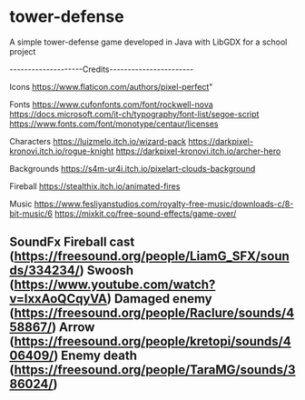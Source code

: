 # tower-defense
A simple tower-defense game developed in Java with LibGDX for a school project


--------------------Credits-----------------------

Icons
https://www.flaticon.com/authors/pixel-perfect"

Fonts
https://www.cufonfonts.com/font/rockwell-nova
https://docs.microsoft.com/it-ch/typography/font-list/segoe-script
https://www.fonts.com/font/monotype/centaur/licenses

Characters
https://luizmelo.itch.io/wizard-pack
https://darkpixel-kronovi.itch.io/rogue-knight
https://darkpixel-kronovi.itch.io/archer-hero

Backgrounds
https://s4m-ur4i.itch.io/pixelart-clouds-background

Fireball
https://stealthix.itch.io/animated-fires

Music
https://www.fesliyanstudios.com/royalty-free-music/downloads-c/8-bit-music/6
https://mixkit.co/free-sound-effects/game-over/

SoundFx
Fireball cast (https://freesound.org/people/LiamG_SFX/sounds/334234/)
Swoosh (https://www.youtube.com/watch?v=IxxAoQCqyVA)
Damaged enemy (https://freesound.org/people/Raclure/sounds/458867/)
Arrow (https://freesound.org/people/kretopi/sounds/406409/)
Enemy death (https://freesound.org/people/TaraMG/sounds/386024/)
--------------------------------------------------

